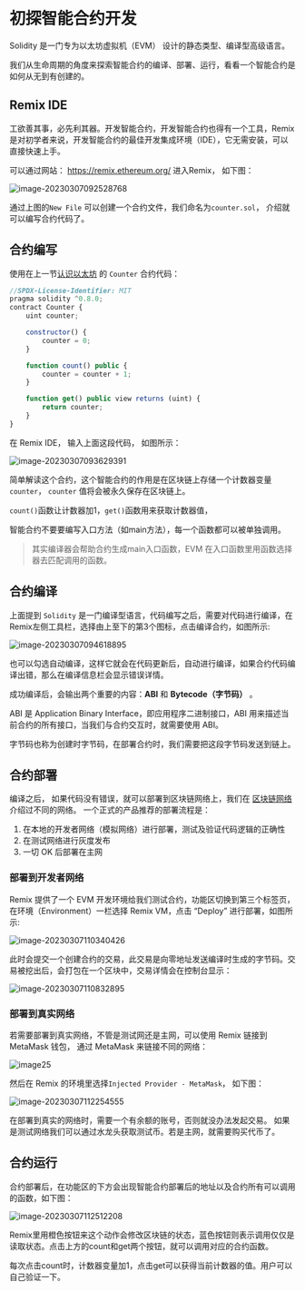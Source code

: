 # 初探智能合约开发

Solidity 是一门专为以太坊虚拟机（EVM） 设计的静态类型、编译型高级语言。

我们从生命周期的角度来探索智能合约的编译、部署、运行，看看一个智能合约是如何从无到有创建的。

## Remix IDE

工欲善其事，必先利其器。开发智能合约，开发智能合约也得有一个工具，Remix是对初学者来说，开发智能合约的最佳开发集成环境（IDE），它无需安装，可以直接快速上手。

可以通过网站： https://remix.ethereum.org/ 进入Remix， 如下图：

![image-20230307092528768](https://img.learnblockchain.cn/pics/20230307092530.png)



通过上图的`New File` 可以创建一个合约文件，我们命名为`counter.sol`， 介绍就可以编写合约代码了。



## 合约编写

使用在上一节[认识以太坊](../ethereum/1_evm_core.md) 的 `Counter` 合约代码：


```js title="counter.sol"
//SPDX-License-Identifier: MIT
pragma solidity ^0.8.0;
contract Counter {
    uint counter;

    constructor() {
        counter = 0;
    }

    function count() public {
        counter = counter + 1;
    }

    function get() public view returns (uint) {
        return counter;
    }
}
```

在 Remix IDE， 输入上面这段代码， 如图所示：

![image-20230307093629391](https://img.learnblockchain.cn/pics/20230307093630.png)



简单解读这个合约，这个智能合约的作用是在区块链上存储一个计数器变量 `counter`， `counter` 值将会被永久保存在区块链上。

`count()`函数让计数器加1，`get()`函数用来获取计数器值，



智能合约不要要编写入口方法（如main方法），每一个函数都可以被单独调用。

> 其实编译器会帮助合约生成main入口函数，EVM 在入口函数里用函数选择器去匹配调用的函数。





## 合约编译

上面提到 `Solidity` 是一门编译型语言，代码编写之后，需要对代码进行编译，在Remix左侧工具栏，选择由上至下的第3个图标，点击编译合约，如图所示:



![image-20230307094618895](https://img.learnblockchain.cn/pics/20230307094620.png)



也可以勾选自动编译，这样它就会在代码更新后，自动进行编译，如果合约代码编译出错，那么在编译信息栏会显示错误详情。

成功编译后，会输出两个重要的内容：**ABI** 和 **Bytecode（字节码）** 。

ABI 是  Application Binary Interface，即应用程序二进制接口，ABI 用来描述当前合约的所有接口，当我们与合约交互时，就需要使用 ABI。

字节码也称为创建时字节码，在部署合约时，我们需要把这段字节码发送到链上。



## 合约部署



编译之后， 如果代码没有错误，就可以部署到区块链网络上，我们在 [区块链网络](../ethereum/3_evm_network.md) 介绍过不同的网络。 一个正式的产品推荐的部署流程是：

1. 在本地的开发者网络（模拟网络）进行部署，测试及验证代码逻辑的正确性
2. 在测试网络进行灰度发布
3. 一切 OK 后部署在主网



### 部署到开发者网络

Remix 提供了一个 EVM 开发环境给我们测试合约，功能区切换到第三个标签页，在环境（Environment）一栏选择 Remix VM，点击 “Deploy” 进行部署，如图所示:



![image-20230307110340426](https://img.learnblockchain.cn/pics/20230307110341.png)



此时会提交一个创建合约的交易，此交易是向零地址发送编译时生成的字节码。交易被挖出后，会打包在一个区块中，交易详情会在控制台显示：

![image-20230307110832895](https://img.learnblockchain.cn/pics/20230307110834.png)





### 部署到真实网络

若需要部署到真实网络，不管是测试网还是主网，可以使用 Remix 链接到 MetaMask 钱包， 通过 MetaMask 来链接不同的网络：



![image25](https://img.learnblockchain.cn/pics/20230302190804.png)



然后在 Remix 的环境里选择`Injected Provider - MetaMask`， 如下图：

![image-20230307112254555](https://img.learnblockchain.cn/pics/20230307115511.png)





在部署到真实的网络时，需要一个有余额的账号，否则就没办法发起交易。 如果是测试网络我们可以通过水龙头获取测试币。若是主网，就需要购买代币了。



## 合约运行



合约部署后，在功能区的下方会出现智能合约部署后的地址以及合约所有可以调用的函数，如下图：



![image-20230307112512208](https://img.learnblockchain.cn/pics/20230307112514.png)



Remix里用橙色按钮来这个动作会修改区块链的状态，蓝色按钮则表示调用仅仅是读取状态。点击上方的count和get两个按钮，就可以调用对应的合约函数。



每次点击count时，计数器变量加1，点击get可以获得当前计数器的值。用户可以自己验证一下。


